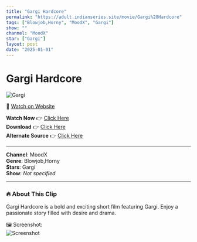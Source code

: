 ```yaml
---
title: "Gargi Hardcore"
permalink: "https://adult.indianseries.site/movie/Gargi%20Hardcore"
tags: ["Blowjob,Horny", "MoodX", "Gargi"]
show: ""
channel: "MoodX"
star: ["Gargi"]
layout: post
date: "2025-01-01"
---
```


# Gargi Hardcore

![Gargi](https://shorts.desisins.com/wp-content/uploads/2023/08/Gargi-Hardcore-Shorts-DesiSins.com_.jpg)

🔗 [Watch on Website](https://adult.indianseries.site/movie/Gargi%20Hardcore)

**Watch Now** 👉 [Click Here](https://adult.indianseries.site/movie/Gargi%20Hardcore)  
**Download** 👉 [Click Here](https://adult.indianseries.site/movie/Gargi%20Hardcore)  
**Alternate Source** 👉 [Click Here](https://adult.indianseries.site/movie/Gargi%20Hardcore)

---

**Channel**: MoodX  
**Genre**: Blowjob,Horny  
**Stars**: Gargi  
**Show**: *Not specified*

---

### 🔥 About This Clip

Gargi Hardcore is a bold and exciting short film featuring Gargi. Enjoy a passionate story filled with desire and drama.
 
🖼️ Screenshot:  
![Screenshot](https://shorts.desisins.com/wp-content/uploads/2023/08/Gargi-Hardcore-Shorts-DesiSins.com_.jpg)
